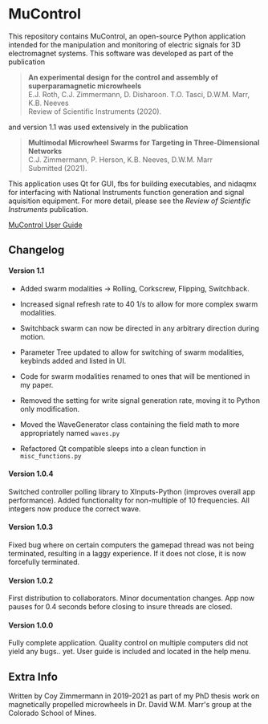 # MuControl

This repository contains MuControl, an open-source Python application intended for the manipulation and monitoring of electric signals for 3D electromagnet systems. This software was developed as part of the publication

> **An experimental design for the control and assembly of superparamagnetic microwheels** <br/>
> E.J. Roth, C.J. Zimmermann, D. Disharoon. T.O. Tasci, D.W.M. Marr, K.B. Neeves <br/>
> Review of Scientific Instruments (2020).

and version 1.1 was used extensively in the publication

> **Multimodal Microwheel Swarms for Targeting in Three-Dimensional Networks** <br/>
> C.J. Zimmermann, P. Herson, K.B. Neeves, D.W.M. Marr <br/>
> Submitted (2021).


This application uses Qt for GUI, fbs for building executables, and nidaqmx for interfacing with National Instruments function generation and signal aquisition equipment. For more detail, please see the *Review of Scientific Instruments* publication.
   
[MuControl User Guide](https://czimm79.github.io/mucontrol-userguide/index.html) 

## Changelog

#### Version 1.1

* Added swarm modalities -> Rolling, Corkscrew, Flipping, Switchback.
* Increased signal refresh rate to 40 1/s to allow for more complex swarm modalities.
* Switchback swarm can now be directed in any arbitrary direction during motion.
* Parameter Tree updated to allow for switching of swarm modalities, keybinds added and listed in UI.
* Code for swarm modalities renamed to ones that will be mentioned in my paper.

* Removed the setting for write signal generation rate, moving it to Python only modification.
* Moved the WaveGenerator class containing the field math to more appropriately named `waves.py`
* Refactored Qt compatible sleeps into a clean function in `misc_functions.py`


#### Version 1.0.4
Switched controller polling library to XInputs-Python (improves overall app performance).
Added functionality for non-multiple of 10 frequencies. All integers now produce the correct wave.

#### Version 1.0.3
Fixed bug where on certain computers the gamepad thread was not being terminated, resulting in a laggy experience. If it does not close, it is now
forcefully terminated.

#### Version 1.0.2
First distribution to collaborators. Minor documentation changes. App now pauses for 0.4 seconds before closing 
to insure threads are closed.

#### Version 1.0.0
Fully complete application. Quality control on multiple computers did not yield any bugs.. yet. User guide
is included and located in the help menu.


## Extra Info
Written by Coy Zimmermann in 2019-2021 as part of my PhD thesis work on magnetically propelled microwheels in Dr. David W.M.
Marr's group at the Colorado School of Mines.
